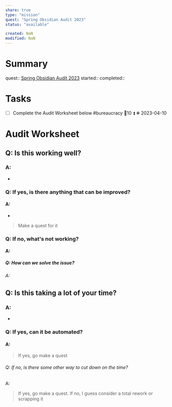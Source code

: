 ```yaml
---
share: true
type: "mission"
quest: "Spring Obsidian Audit 2023"
status: "available"

created: NaN 
modified: NaN
---
```

 
# Summary
quest:: [Spring Obsidian Audit 2023](./Spring%20Obsidian%20Audit%202023.md)
started:: 
completed::
# Tasks
- [ ] Complete the Audit Worksheet below #bureaucracy 🥄10 ⏫ ➕ 2023-04-10

# Audit Worksheet
## Q: Is this working well?
### A: 
- 
### Q: If yes, is there anything that can be improved?
#### A:
- 
> Make a quest for it
### Q: If no, what's not working?
#### A:

##### Q: How can we solve the issue?
###### A: 

## Q: Is this taking a lot of your time?
### A:
- 
### Q: If yes, can it be automated?
#### A: 
> If yes, go make a quest
###### Q: If no, is there some other way to cut down on the time?
A: 
> If yes, go make a quest. If no, I guess consider a total rework or scrapping it